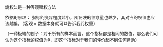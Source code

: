 熵权法是一种客观赋权方法

依据的原理： 指标的变异程度越小，所反映的信息量也越少，其对应的权值也应该越低。（客观 = 数据本身就可以告诉我们权重）

（一种极端的例子：对于所有的样本而言，这个指标都是相同的数值，那么我们可认为这个指标的权值为0，即这个指标对于我们的评价起不到任何帮助）
